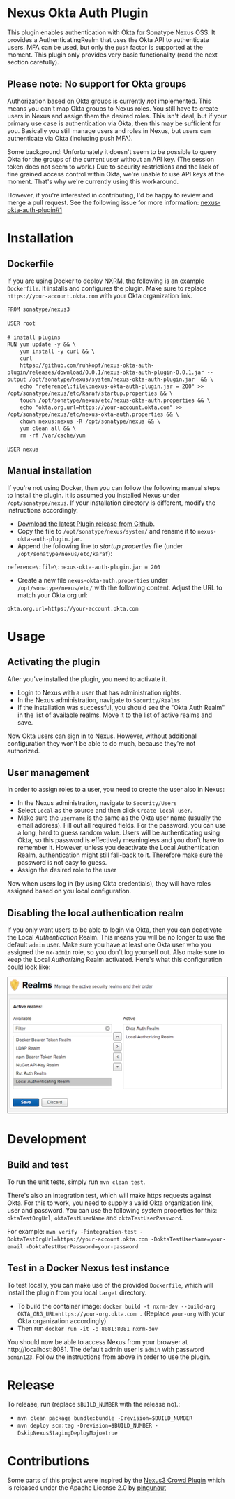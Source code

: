 # Nexus Okta Auth Plugin
This plugin enables authentication with Okta for Sonatype Nexus OSS. It provides a AuthenticatingRealm that uses the Okta API to authenticate users. MFA can be used, but only the `push` factor is supported at the moment. This plugin only provides very basic functionality (read the next section carefully).

## Please note: No support for Okta groups

Authorization based on Okta groups is currently *not* implemented. This means you can't map Okta groups to Nexus roles. You still have to create users in Nexus and assign them the desired roles. This isn't ideal, but if your primary use case is authentication via Okta, then this may be sufficient for you. Basically you still manage users and roles in Nexus, but users can authenticate via Okta (including push MFA).

Some background: Unfortunately it doesn't seem to be possible to query Okta for the groups of the current user without an API key. (The session token does not seem to work.) Due to security restrictions and the lack of fine grained access control within Okta, we're unable to use API keys at the moment. That's why we're currently using this workaround.

However, if you're interested in contributing, I'd be happy to review and merge a pull request. See the following issue for more information: [nexus-okta-auth-plugin#1](https://github.com/ruhkopf/nexus-okta-auth-plugin/issues/1)

# Installation

## Dockerfile

If you are using Docker to deploy NXRM, the following is an example `Dockerfile`. It installs and configures the plugin. Make sure to replace `https://your-account.okta.com` with your Okta organization link.

```
FROM sonatype/nexus3

USER root

# install plugins
RUN yum update -y && \
    yum install -y curl && \
    curl 
    https://github.com/ruhkopf/nexus-okta-auth-plugin/releases/download/0.0.1/nexus-okta-auth-plugin-0.0.1.jar --output /opt/sonatype/nexus/system/nexus-okta-auth-plugin.jar  && \
    echo "reference\:file\:nexus-okta-auth-plugin.jar = 200" >> /opt/sonatype/nexus/etc/karaf/startup.properties && \
    touch /opt/sonatype/nexus/etc/nexus-okta-auth.properties && \
    echo "okta.org.url=https://your-account.okta.com" >> /opt/sonatype/nexus/etc/nexus-okta-auth.properties && \
    chown nexus:nexus -R /opt/sonatype/nexus && \
    yum clean all && \
    rm -rf /var/cache/yum

USER nexus    
```

## Manual installation

If you're not using Docker, then you can follow the following manual steps to install the plugin. It is assumed you installed Nexus under `/opt/sonatype/nexus`. If your installation directory is different, modify the instructions accordingly.

* [Download the latest Plugin release from Github](https://github.com/ruhkopf/nexus-okta-auth-plugin/releases/download/nexus-okta-auth-plugin-0.0.1/nexus-okta-auth-plugin-0.0.1.jar).
* Copy the file to `/opt/sonatype/nexus/system/` and rename it to `nexus-okta-auth-plugin.jar`.
* Append the following line to *startup.properties* file (under `/opt/sonatype/nexus/etc/karaf`):
```
reference\:file\:nexus-okta-auth-plugin.jar = 200
```
* Create a new file `nexus-okta-auth.properties` under `/opt/sonatype/nexus/etc/` with the following content. Adjust the URL to match your Okta org url:
```
okta.org.url=https://your-account.okta.com
```
  
# Usage

## Activating the plugin
After you've installed the plugin, you need to activate it.

* Login to Nexus with a user that has administration rights.
* In the Nexus administration, navigate to `Security/Realms`
* If the installation was successful, you should see the "Okta Auth Realm" in the list of available realms. Move it to the list of active realms and save.

Now Okta users can sign in to Nexus. However, without additional configuration they won't be able to do much, because they're not authorized.

## User management
In order to assign roles to a user, you need to create the user also in Nexus:

* In the Nexus administration, navigate to `Security/Users`
* Select `Local` as the source and then click `Create local user`.
* Make sure the `username` is the same as the Okta user name (usually the email address). Fill out all required fields. For the password, you can use a long, hard to guess random value. Users will be authenticating using Okta, so this password is effectively meaningless and you don't have to remember it. However, unless you deactivate the Local Authentication Realm, authentication might still fall-back to it. Therefore make sure the password is not easy to guess.
* Assign the desired role to the user

Now when users log in (by using Okta credentials), they will have roles assigned based on you local configuration.

## Disabling the local authentication realm

If you only want users to be able to login via Okta, then you can deactivate the Local *Authentication* Realm. This means you will be no longer to use the default `admin` user. Make sure you have at least one Okta user who you assigned the `nx-admin` role, so you don't log yourself out. Also make sure to keep the Local *Authorizing* Realm activated. Here's what this configuration could look like:

<img style="border: 1px solid grey;" src='docs/img/nexus-realms-example.png'>


# Development

## Build and test

To run the unit tests, simply run `mvn clean test`.

There's also an integration test, which will make https requests against Okta. For this to work, you need to supply a valid Okta organization link, user and password. You can use the following system properties for this: `oktaTestOrgUrl`, `oktaTestUserName` and `oktaTestUserPassword`.

For example: `mvn verify -Pintegration-test -DoktaTestOrgUrl=https://your-account.okta.com -DoktaTestUserName=your-email -DoktaTestUserPassword=your-password`


## Test in a Docker Nexus test instance

To test locally, you can make use of the provided `Dockerfile`, which will install the plugin from you local `target` directory.

* To build the container image: `docker build -t nxrm-dev --build-arg OKTA_ORG_URL=https://your-org.okta.com .` (Replace `your-org` with your Okta organization accordingly)
* Then run `docker run -it -p 8081:8081 nxrm-dev`

You should now be able to access Nexus from your browser at http://localhost:8081. The default admin user is `admin` with password `admin123`. Follow the instructions from above in order to use the plugin.

# Release

To release, run (replace `$BUILD_NUMBER` with the release no).:
* `mvn clean package bundle:bundle -Drevision=$BUILD_NUMBER`
* `mvn deploy scm:tag -Drevision=$BUILD_NUMBER -DskipNexusStagingDeployMojo=true`

# Contributions

Some parts of this project were inspired by the [Nexus3 Crowd Plugin](https://github.com/pingunaut/nexus3-crowd-plugin) which is released under the Apache License 2.0 by [pingunaut](https://github.com/pingunaut)
